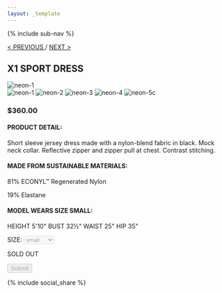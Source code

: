```yaml
---
layout: _template
---
```

{% include sub-nav %}

<div>
	<a href="../white">< PREVIOUS </a>
	<span>/</span>
	<a href="../grey">NEXT ></a>
</div>

## X1 SPORT DRESS

<img src="" alt="neon-1">

<div>
	<img src="" alt="neon-1">
	<img src="" alt="neon-2">
	<img src="" alt="neon-3">
	<img src="" alt="neon-4">
	<img src="" alt="neon-5c">
</div>

### $360.00

#### PRODUCT DETAIL:

Short sleeve jersey dress made with a nylon-blend fabric in black. Mock neck collar. Reflective zipper and zipper pull at chest. Contrast stitching.

#### MADE FROM SUSTAINABLE MATERIALS:

81% ECONYL™ Regenerated Nylon

19% Elastane

#### MODEL WEARS SIZE SMALL:

HEIGHT 5'10" BUST 32½" WAIST 25" HIP 35"

<form action="" disable>
	<label for="size">SIZE:</label>
	<select disabled>
		<option value="small">small</option>
		<option value="medium">medium</option>
		<option value="large">large</option>
	</select>
	<p>SOLD OUT</p>
	<input type="submit" disabled>
</form>

{% include social_share %}